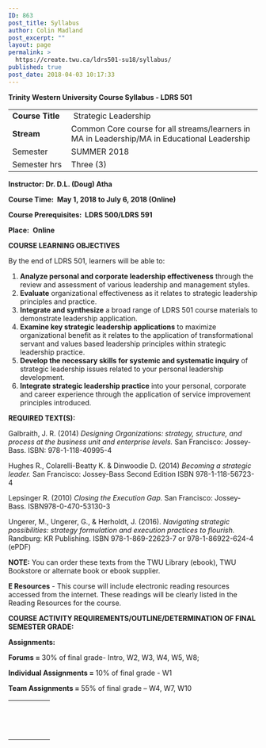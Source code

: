 ```yaml
---
ID: 863
post_title: Syllabus
author: Colin Madland
post_excerpt: ""
layout: page
permalink: >
  https://create.twu.ca/ldrs501-su18/syllabus/
published: true
post_date: 2018-04-03 10:17:33
---
```

<strong>Trinity</strong><strong> Western University </strong><strong>Course Syllabus - LDRS 501
</strong>

<table>
<tbody>
<tr>
<td width="113"><strong>Course Title</strong></td>
<td width="445"> Strategic Leadership</td>
</tr>
<tr>
<td width="113"><strong>Stream</strong></td>
<td width="445">Common Core course for all streams/learners in MA in Leadership/MA in Educational Leadership</td>
</tr>
<tr>
<td width="113">Semester</td>
<td width="445">SUMMER 2018</td>
</tr>
<tr>
<td width="113">Semester hrs</td>
<td width="445">Three (3)</td>
</tr>
</tbody>
</table>

<strong>Instructor:</strong><strong> Dr. D.L. (Doug) Atha                             </strong>

<strong>Course Time:</strong><strong>  </strong><strong>May 1, 2018 to July 6, 2018 (Online)
</strong>

<strong>Course Prerequisites:</strong><strong>  LDRS 500/LDRS 591                         </strong>

<strong>Place:</strong> <strong> Online</strong>

<strong>COURSE LEARNING OBJECTIVES</strong>

By the end of LDRS 501, learners will be able to:

<ol>
    <li><strong>Analyze personal and corporate leadership effectiveness</strong> through the review and assessment of various leadership and management styles.</li>
    <li><strong>Evaluate</strong> organizational effectiveness as it relates to strategic leadership principles and practice.</li>
    <li><strong>Integrate and synthesize</strong> a broad range of LDRS 501 course materials to demonstrate leadership application.</li>
    <li><strong>Examine key strategic leadership applications</strong> to maximize organizational benefit as it relates to the application of transformational servant and values based leadership principles within strategic leadership practice.</li>
    <li><strong>Develop the necessary skills for systemic and systematic inquiry</strong> of strategic leadership issues related to your personal leadership development.</li>
    <li><strong>Integrate strategic leadership practice</strong> into your personal, corporate and career experience through the application of service improvement principles introduced.</li>
</ol>

<strong>REQUIRED TEXT(S):</strong>

Galbraith, J. R. (2014) <em>Designing Organizations: strategy, structure, and process at the business unit and enterprise levels.</em> San Francisco: Jossey-Bass. ISBN: 978-1-118-40995-4

Hughes R., Colarelli-Beatty K. &amp; Dinwoodie D. (2014) <em>Becoming a strategic leader.</em> San Francisco: Jossey-Bass Second Edition ISBN 978-1-118-56723-4

Lepsinger R. (2010) <em>Closing the Execution Gap.</em> San Francisco: Jossey-Bass. ISBN978-0-470-53130-3

Ungerer, M., Ungerer, G., &amp; Herholdt, J. (2016). <em>Navigating strategic possibilities: strategy formulation and execution practices to flourish.</em> Randburg: KR Publishing. ISBN 978-1-869-22623-7 or 978-1-86922-624-4 (ePDF)

<strong>NOTE:</strong> You can order these texts from the TWU Library (ebook), TWU Bookstore or alternate book or ebook supplier.

<strong>E Resources</strong> - This course will include electronic reading resources accessed from the internet. These readings will be clearly listed in the Reading Resources for the course.

<strong>COURSE ACTIVITY REQUIREMENTS/OUTLINE/DETERMINATION OF FINAL SEMESTER GRADE:</strong>

<strong>Assignments: </strong>

<strong>Forums = </strong>30% of final grade- Intro, W2, W3, W4, W5, W8;

<strong>Individual Assignments = </strong>10% of final grade - W1

<strong>Team Assignments = </strong>55% of final grade – W4, W7, W10

<table style="height: 1230px" width="787">
<tbody>
<tr>
<td width="25%"></td>
<td width="30%"></td>
<td width="19%"></td>
<td width="23%"></td>
</tr>
<tr>
<td width="25%"></td>
<td width="30%"></td>
<td width="19%"></td>
<td width="23%"></td>
</tr>
<tr>
<td width="25%"></td>
<td width="30%"></td>
<td width="19%"></td>
<td width="23%"></td>
</tr>
<tr>
<td width="25%"></td>
<td width="30%"></td>
<td width="19%"></td>
<td width="23%"></td>
</tr>
<tr>
<td width="25%"></td>
<td width="30%"></td>
<td width="19%"></td>
<td width="23%"></td>
</tr>
<tr>
<td width="25%"></td>
<td width="30%"></td>
<td width="19%"></td>
<td width="23%"></td>
</tr>
<tr>
<td width="25%"></td>
<td width="30%"></td>
<td width="19%"></td>
<td width="23%"></td>
</tr>
<tr>
<td width="25%"></td>
<td width="30%"></td>
<td width="19%"></td>
<td width="23%"></td>
</tr>
<tr>
<td width="25%"></td>
<td width="30%"></td>
<td width="19%"></td>
<td width="23%"></td>
</tr>
<tr>
<td width="25%"></td>
<td width="30%"></td>
<td width="19%"></td>
<td width="23%"></td>
</tr>
<tr>
<td width="25%"></td>
<td width="30%"></td>
<td width="19%"></td>
<td width="23%"></td>
</tr>
<tr>
<td width="25%"></td>
<td width="30%"></td>
<td width="19%"></td>
<td width="23%"></td>
</tr>
<tr>
<td width="25%"></td>
<td width="30%"></td>
<td width="19%"></td>
<td width="23%"></td>
</tr>
</tbody>
</table>